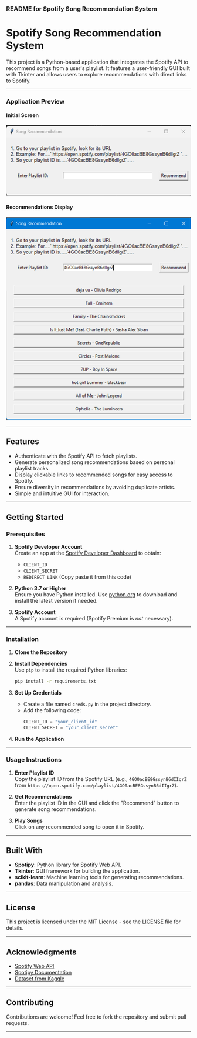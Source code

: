 ### README for Spotify Song Recommendation System

# Spotify Song Recommendation System

This project is a Python-based application that integrates the Spotify API to recommend songs from a user's playlist. It features a user-friendly GUI built with Tkinter and allows users to explore recommendations with direct links to Spotify.

---

### Application Preview

#### Initial Screen  
![Initial Screen](image1.png)

#### Recommendations Display  
![Recommendations Display](image2.png)

---

## Features

- Authenticate with the Spotify API to fetch playlists.
- Generate personalized song recommendations based on personal playlist tracks.
- Display clickable links to recommended songs for easy access to Spotify.
- Ensure diversity in recommendations by avoiding duplicate artists.
- Simple and intuitive GUI for interaction.

---

## Getting Started

### Prerequisites

1. **Spotify Developer Account**  
   Create an app at the [Spotify Developer Dashboard](https://developer.spotify.com/dashboard/applications) to obtain:
   - `CLIENT_ID`
   - `CLIENT_SECRET`
   - `REDIRECT LINK` (Copy paste it from this code)

2. **Python 3.7 or Higher**  
   Ensure you have Python installed. Use [python.org](https://www.python.org/) to download and install the latest version if needed.

3. **Spotify Account**  
   A Spotify account is required (Spotify Premium is *not* necessary).

---

### Installation

1. **Clone the Repository**  

2. **Install Dependencies**  
   Use `pip` to install the required Python libraries:
   ```bash
   pip install -r requirements.txt
   ```

3. **Set Up Credentials**  
   - Create a file named `creds.py` in the project directory.
   - Add the following code:
     ```python
     CLIENT_ID = "your_client_id"
     CLIENT_SECRET = "your_client_secret"
     ```

4. **Run the Application**  

---

### Usage Instructions

1. **Enter Playlist ID**  
   Copy the playlist ID from the Spotify URL (e.g., `4GO0acBE8GssynB6dIIgrZ` from `https://open.spotify.com/playlist/4GO0acBE8GssynB6dIIgrZ`).

2. **Get Recommendations**  
   Enter the playlist ID in the GUI and click the "Recommend" button to generate song recommendations.

3. **Play Songs**  
   Click on any recommended song to open it in Spotify.


---

## Built With

- **Spotipy**: Python library for Spotify Web API.
- **Tkinter**: GUI framework for building the application.
- **scikit-learn**: Machine learning tools for generating recommendations.
- **pandas**: Data manipulation and analysis.

---

## License

This project is licensed under the MIT License - see the [LICENSE](LICENSE) file for details.

---

## Acknowledgments

- [Spotify Web API](https://developer.spotify.com/documentation/web-api/)
- [Spotipy Documentation](https://spotipy.readthedocs.io/)
- [Dataset from Kaggle](https://www.kaggle.com/datasets/unnatgupta/songs-dataset)

---

## Contributing

Contributions are welcome! Feel free to fork the repository and submit pull requests.

---